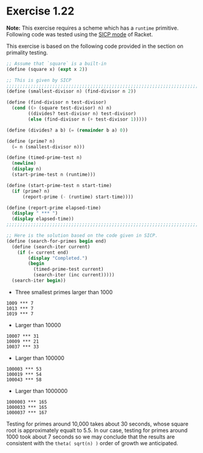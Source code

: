 # Exercise 1.22

**Note:** This exercise requires a scheme which has a ```runtime``` primitive. Following code was tested using the [SICP mode](http://www.neilvandyke.org/racket-sicp/) of Racket.

This exercise is based on the following code provided in the section on primality testing.

```scheme
;; Assume that `square` is a built-in
(define (square x) (expt x 2))

;; This is given by SICP
;;;;;;;;;;;;;;;;;;;;;;;;;;;;;;;;;;;;;;;;;;;;;;;;;;;;;;;;;;;;;;;;;;;;;;;;;;;;;;;;
(define (smallest-divisor n) (find-divisor n 2))

(define (find-divisor n test-divisor)
  (cond ((> (square test-divisor) n) n)
        ((divides? test-divisor n) test-divisor)
        (else (find-divisor n (+ test-divisor 1)))))

(define (divides? a b) (= (remainder b a) 0))

(define (prime? n)
  (= n (smallest-divisor n)))

(define (timed-prime-test n)
  (newline)
  (display n)
  (start-prime-test n (runtime)))

(define (start-prime-test n start-time)
  (if (prime? n)
      (report-prime (- (runtime) start-time))))

(define (report-prime elapsed-time)
  (display " *** ")
  (display elapsed-time))
;;;;;;;;;;;;;;;;;;;;;;;;;;;;;;;;;;;;;;;;;;;;;;;;;;;;;;;;;;;;;;;;;;;;;;;;;;;;;;;;

;; Here is the solution based on the code given in SICP.
(define (search-for-primes begin end)
  (define (search-iter current)
    (if (= current end)
        (display "Completed.")
        (begin
          (timed-prime-test current)
          (search-iter (inc current)))))
  (search-iter begin))
```

* Three smallest primes larger than 1000

```
1009 *** 7
1013 *** 7
1019 *** 7
```

* Larger than 10000

```
10007 *** 31
10009 *** 21
10037 *** 33
```

* Larger than 100000

```
100003 *** 53
100019 *** 54
100043 *** 58
```

* Larger than 1000000

```
1000003 *** 165
1000033 *** 165
1000037 *** 167
```

Testing for primes around 10,000 takes about 30 seconds, whose square root is approximately equalt to 5.5. In our case, testing for primes around 1000 took about 7 seconds so we may conclude that the results are consistent with the ```theta( sqrt(n) )``` order of growth we anticipated.
